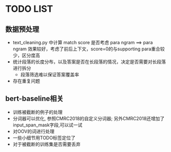 # TODO LIST
## 数据预处理
- text_cleaning.py 中计算 match score 是否考虑 para ngram ==> para ngram 效果较好，考虑了前后上下文，score=0的与supporting para重合较少，区分度高
- 统计段落的长度分布，以及答案是否在长段落的情况，决定是否需要对长段落进行拆分
    - 段落筛选难以保证答案覆盖率
- 存在重复问题

## bert-baseline相关
- 训练被截断的例子的处理
- 分词器可以优化, 参照CMRC2018的自定义分词器; 另外CMRC2018还增加了input_span_mask字段,可以试一试
- 对OOV的词进行处理
- 一些小细节用TODO标签定位了
- 对于被截断的训练集是否需要丢弃
